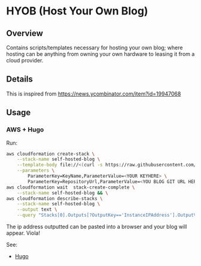 # HYOB (Host Your Own Blog)

## Overview
Contains scripts/templates necessary for hosting your own blog; where hosting can be anything from owning your own hardware to leasing it from a cloud provider.

## Details 
This is inspired from https://news.ycombinator.com/item?id=19947068

## Usage
### AWS + Hugo
Run:
```bash
aws cloudformation create-stack \
	--stack-name self-hosted-blog \
	--template-body file://<(curl -s https://raw.githubusercontent.com/jsanders67/host-your-own-blog/frameworks/hugo/aws/templates/singleserver.yml) \
	--parameters \
		ParameterKey=KeyName,ParameterValue=<YOUR KEYHERE> \
		ParameterKey=RepositoryUrl,ParameterValue=<YOU BLOG GIT URL HER>.git && \
aws cloudformation wait  stack-create-complete \
	--stack-name self-hosted-blog && \
aws cloudformation describe-stacks \
	--stack-name self-hosted-blog \
	--output text \
	--query "Stacks[0].Outputs[?OutputKey=='InstanceIPAddress'].OutputValue"
```

The ip address outputted can be pasted into a browser and your blog will appear. Viola!

See:
* [Hugo](https://gohugo.io/)